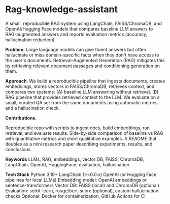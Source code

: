 # Rag-knowledge-assistant
A small, reproducible RAG system using LangChain, FAISS/ChromaDB, and OpenAI/Hugging Face models that compares baseline LLM answers to RAG-augmented answers and reports evaluation metrics (accuracy, hallucination reduction).

**Problem**. Large language models can give fluent answers but often hallucinate or miss domain-specific facts when they don't have access to the user's documents. Retrieval-Augmented Generation (RAG) mitigates this by retrieving relevant document passages and conditioning generation on them.

**Approach**. We build a reproducible pipeline that ingests documents, creates embeddings, stores vectors in FAISS/ChromaDB, retrieves context, and compares two systems: (A) baseline LLM answering without retrieval, (B) RAG pipeline that provides retrieved context to the LLM. We evaluate on a small, curated QA set from the same documents using automatic metrics and a hallucination check.

**Contributions**.

Reproducible repo with scripts to ingest docs, build embeddings, run retrieval, and evaluate results.
Side-by-side comparison of baseline vs RAG with quantitative metrics and short qualitative examples.
A README that doubles as a mini research paper describing experiments, results, and conclusions.

**Keywords**
LLMs, RAG, embeddings, vector DB, FAISS, ChromaDB, LangChain, OpenAI, HuggingFace, evaluation, hallucination

**Tech Stack**
Python 3.10+
LangChain (>=0.0.x)
OpenAI (or Hugging Face pipelines for local LLMs)
Embedding model: OpenAI embeddings or sentence-transformers
Vector DB: FAISS (local) and ChromaDB (optional)
Evaluation: scikit-learn, rouge/bert-score (optional), custom hallucination checks
Optional: Docker for containerization, GitHub Actions for CI
